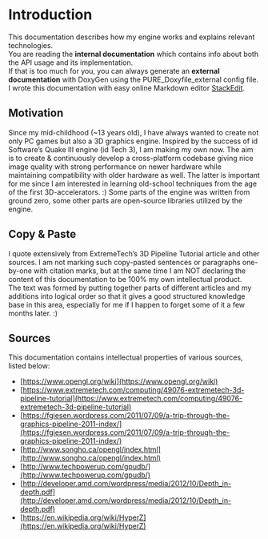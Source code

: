 
# Introduction
This documentation describes how my engine works and explains relevant technologies.  
You are reading the **internal documentation** which contains info about both the API usage and its implementation.  
If that is too much for you, you can always generate an **external documentation** with DoxyGen using the PURE_Doxyfile_external config file.  
I wrote this documentation with easy online Markdown editor [StackEdit](https://stackedit.io/).

## Motivation
Since my mid-childhood (~13 years old), I have always wanted to create not only PC games but also a 3D graphics engine. Inspired by the success of id Software’s Quake III engine (id Tech 3), I am making my own now. The aim is to create & continuously develop a cross-platform codebase giving nice image quality with strong performance on newer hardware while maintaining compatibility with older hardware as well. The latter is important for me since I am interested in learning old-school techniques from the age of the first 3D-accelerators. :) Some parts of the engine was written from ground zero, some other parts are open-source libraries utilized by the engine.

## Copy & Paste
I quote extensively from ExtremeTech’s 3D Pipeline Tutorial article and other sources. I am not marking such copy-pasted sentences or paragraphs one-by-one with citation marks, but at the same time I am NOT declaring the content of this documentation to be 100% my own intellectual product.  
The text was formed by putting together parts of different articles and my additions into logical order so that it gives a good structured knowledge base in this area, especially for me if I happen to forget some of it a few months later. :)

## Sources
This documentation contains intellectual properties of various sources, listed below:

 - [https://www.opengl.org/wiki](https://www.opengl.org/wiki)
 - [https://www.extremetech.com/computing/49076-extremetech-3d-pipeline-tutorial](https://www.extremetech.com/computing/49076-extremetech-3d-pipeline-tutorial)
 - [https://fgiesen.wordpress.com/2011/07/09/a-trip-through-the-graphics-pipeline-2011-index/](https://fgiesen.wordpress.com/2011/07/09/a-trip-through-the-graphics-pipeline-2011-index/)
 - [http://www.songho.ca/opengl/index.html](http://www.songho.ca/opengl/index.html)
 - [http://www.techpowerup.com/gpudb/](http://www.techpowerup.com/gpudb/)
 - [http://developer.amd.com/wordpress/media/2012/10/Depth_in-depth.pdf](http://developer.amd.com/wordpress/media/2012/10/Depth_in-depth.pdf)
 - [https://en.wikipedia.org/wiki/HyperZ](https://en.wikipedia.org/wiki/HyperZ)


<!--stackedit_data:
eyJwcm9wZXJ0aWVzIjoidGl0bGU6IFBVUkUgR2xvc3Nhcnlcbm
F1dGhvcjogUFIwMEY4OFxuZGF0ZTogJzIwMjAtMTEtMjInXG4i
LCJoaXN0b3J5IjpbLTcxMDI1MDE3NiwyNjU4MzIxODcsLTk5Mz
A2NjY4NV19
-->